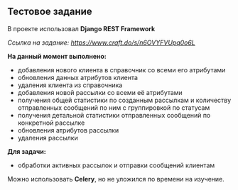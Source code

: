 ## Тестовое задание
В проекте использовал **Django REST Framework**

*Ссылка на задание: https://www.craft.do/s/n6OVYFVUpq0o6L*

**На данный момент выполнено:**

* добавления нового клиента в справочник со всеми его атрибутами
* обновления данных атрибутов клиента
* удаления клиента из справочника
* добавления новой рассылки со всеми её атрибутами
* получения общей статистики по созданным рассылкам и количеству отправленных сообщений по ним с группировкой по статусам
* получения детальной статистики отправленных сообщений по конкретной рассылке
* обновления атрибутов рассылки
* удаления рассылки

**Для задачи:**
* обработки активных рассылок и отправки сообщений клиентам

Можно использовать **Celery**, но не уложился по времени на изучение.